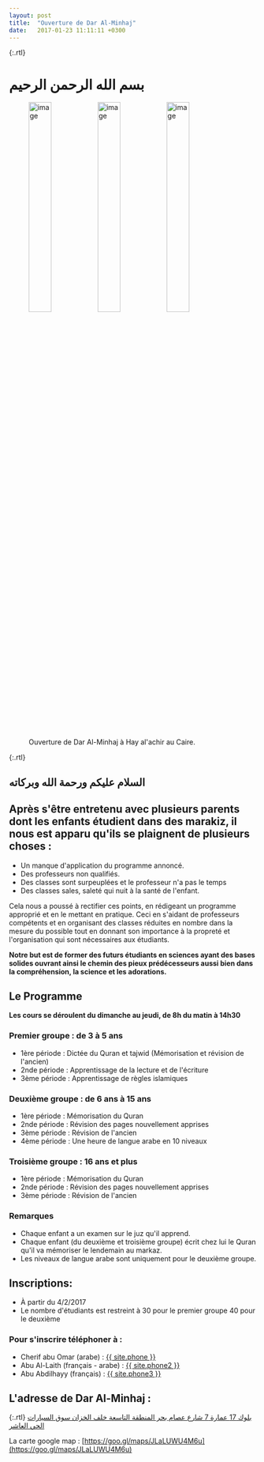 ```yaml
---
layout: post
title:  "Ouverture de Dar Al-Minhaj"
date:   2017-01-23 11:11:11 +0300
---
```

{:.rtl}
# بسم الله الرحمن الرحيم

<figure>
	<img style="width: 33%; float: left" src="{{ site.baseurl }}/assets/dar-al-minhaj-couloir1.jpg" alt="image">
	<img style="width: 33%; float: left" src="{{ site.baseurl }}/assets/dar-al-minhaj-entree-3.jpg" alt="image">
  <img style="width: 33%" src="{{ site.baseurl }}/assets/dar-al-minhaj-salle-1.jpg" alt="image">
	<figcaption>
		Ouverture de Dar Al-Minhaj à Hay al'achir au Caire.
	</figcaption>
</figure>

{:.rtl}
## السلام عليكم ورحمة الله وبركاته

## Après s'être entretenu avec plusieurs parents dont les enfants étudient dans des marakiz, il nous est apparu qu'ils se plaignent de plusieurs choses :

- Un manque d'application du programme annoncé.
- Des professeurs non qualifiés.
- Des classes sont surpeuplées et le professeur n'a pas le temps
- Des classes sales, saleté qui nuit à la santé de l'enfant.

Cela nous a poussé à rectifier ces points, en rédigeant un programme approprié et en le mettant en pratique. Ceci en s'aidant de professeurs compétents et en organisant des classes réduites en nombre dans la mesure du possible tout en donnant son importance à la propreté et l'organisation qui sont nécessaires aux étudiants.

**Notre but est de former des futurs étudiants en sciences ayant des bases solides ouvrant ainsi le chemin des pieux prédécesseurs aussi bien dans la compréhension, la science et les adorations.**

## Le Programme

**Les cours se déroulent du dimanche au jeudi, de 8h du matin à 14h30**

### Premier groupe : de 3 à 5 ans

* 1ère période : Dictée du Quran et tajwid (Mémorisation et révision de l'ancien)
* 2nde période : Apprentissage de la lecture et de l'écriture
* 3ème période : Apprentissage de règles islamiques

### Deuxième groupe : de 6 ans à 15 ans

* 1ère période : Mémorisation du Quran
* 2nde période : Révision des pages nouvellement apprises
* 3ème période : Révision de l'ancien
* 4ème période : Une heure de langue arabe en 10 niveaux

### Troisième groupe : 16 ans et plus

* 1ère période : Mémorisation du Quran
* 2nde période : Révision des pages nouvellement apprises
* 3ème période : Révision de l'ancien

### Remarques

- Chaque enfant a un examen sur le juz qu'il apprend.
- Chaque enfant (du deuxième et troisième groupe) écrit chez lui le Quran qu'il va mémoriser le lendemain au markaz.
- Les niveaux de langue arabe sont uniquement pour le deuxième groupe.

## Inscriptions:

* À partir du 4/2/2017
* Le nombre d'étudiants est restreint à 30 pour le premier groupe 40 pour le deuxième

### Pour s'inscrire téléphoner à :

* Cherif abu Omar (arabe) : <a href="tel:{{ site.phone }}" target="_blank">{{ site.phone }}</a>
* Abu Al-Laith (français - arabe) : <a href="tel:{{ site.phone2 }}" target="_blank">{{ site.phone2 }}</a>
* Abu Abdilhayy (français) : <a href="tel:{{ site.phone3 }}" target="_blank">{{ site.phone3 }}</a>

## L'adresse de Dar Al-Minhaj :

{:.rtl}
[بلوك 17 عمارة 7 شارع عصام بحر
المنطقة التاسعة خلف الخزان سوق السيارات الحي العاشر](https://goo.gl/maps/JLaLUWU4M6u)

La carte google map :
[https://goo.gl/maps/JLaLUWU4M6u](https://goo.gl/maps/JLaLUWU4M6u)
